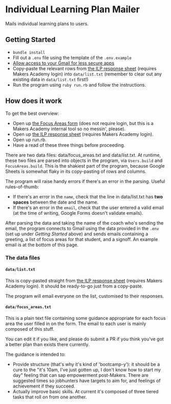 # Individual Learning Plan Mailer

Mails individual learning plans to users.

## Getting Started

- `bundle install`
- Fill out a `.env` file using the template of the `.env.example`
- [Allow access to your Gmail for less secure apps](https://support.google.com/accounts/answer/6010255)
- Copy-paste the relevant rows from [the ILP response sheet](https://docs.google.com/a/makersacademy.com/spreadsheets/d/1O9v22c_G3Lzu38Z8JaDrTh_wSs8Cs7rF30KkRkhaDR0/edit?usp=sharing) (requires Makers Academy login) into `data/list.txt` (remember to clear out any existing data in `data/list.txt` first!)
- Run the program using `ruby run.rb` and follow the instructions.

## How does it work

To get the best overview:

- Open up [the Focus Areas form](https://docs.google.com/a/makersacademy.com/forms/d/e/1FAIpQLSfN8hZHqkEiEncQ6Hq9LDcl8SutladBUPv_JYzE-cEHAlqDYA/viewform) (does not require login, but this is a Makers Academy internal tool so no messin', please).
- Open up [the ILP response sheet](https://docs.google.com/a/makersacademy.com/spreadsheets/d/1O9v22c_G3Lzu38Z8JaDrTh_wSs8Cs7rF30KkRkhaDR0/edit?usp=sharing) (requires Makers Academy login).
- Open up run.rb.
- Have a read of these three things before proceeding.

There are two data files: data/focus_areas.txt and data/list.txt. At runtime, these two files are parsed into objects in the program, via `Users.build` and `FocusAreas.build`. This is the shakiest part of the program, because Google Sheets is somewhat flaky in its copy-pasting of rows and columns.

The program will raise handy errors if there's an error in the parsing. Useful rules-of-thumb:

- If there's an error in the `name`, check that the line in data/list.txt has **two spaces** between the date and the name.
- If there's an error in the `email`, check that the user entered a valid email (at the time of writing, Google Forms doesn't validate emails).

After parsing the data and taking the name of the coach who's sending the email, the program connects to Gmail using the data provided in the `.env` (set up under _Getting Started_ above) and sends emails containing a greeting, a list of focus areas for that student, and a signoff. An example email is at the bottom of this page.

### The data files

#### `data/list.txt`

This is copy-pasted straight from [the ILP response sheet](https://docs.google.com/a/makersacademy.com/spreadsheets/d/1O9v22c_G3Lzu38Z8JaDrTh_wSs8Cs7rF30KkRkhaDR0/edit?usp=sharing) (requires Makers Academy login). It should be ready-to-go just from a copy-paste.

The program will email everyone on the list, customised to their responses.

#### `data/focus_areas.txt`

This is a plain text file containing some guidance appropriate for each focus area the user filled in on the form. The email to each user is mainly composed of this stuff.

You can edit it if you like, and please do submit a PR if you think you've got a better plan than exists there currently.

The guidance is intended to:

- Provide structure (that's why it's kind of 'bootcamp-y'): it should be a cure to the "it's 10am, I've just gotten up, I don't know how to start my day" feeling that can sap empowerment post-Makers. There are suggested times so jobhunters have targets to aim for, and feelings of achievement if they succeed.
- Actually improve basic skills. At current it's composed of three tiered tasks that roll on from one another.